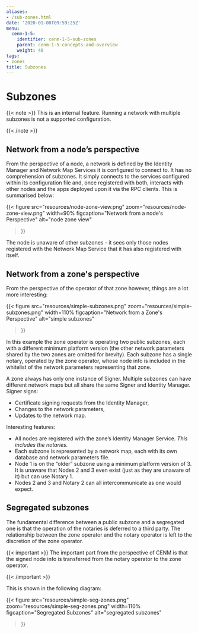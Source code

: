 ```yaml
---
aliases:
- /sub-zones.html
date: '2020-01-08T09:59:25Z'
menu:
  cenm-1-5:
    identifier: cenm-1-5-sub-zones
    parent: cenm-1-5-concepts-and-overview
    weight: 40
tags:
- zones
title: Subzones
---
```



# Subzones

{{< note >}}
This is an internal feature. Running a network with multiple subzones is not a supported configuration.

{{< /note >}}

## Network from a node’s perspective

From the perspective of a node, a network is defined by the Identity Manager and Network Map Services it is configured
to connect to. It has no comprehension of subzones. It simply connects to the services configured within its
configuration file and, once registered with both, interacts with other nodes and the apps deployed upon it via the
RPC clients. This is summarised below:

{{<
  figure
	 src="resources/node-zone-view.png"
	 zoom="resources/node-zone-view.png"
   width=90%
	 figcaption="Network from a node's Perspective"
	 alt="node zone view"
>}}

The node is unaware of other subzones - it sees only those nodes registered with the Network Map Service that it has also
registered with itself.


## Network from a zone's perspective

From the perspective of the operator of that zone however, things are a lot more interesting:

{{<
  figure
	 src="resources/simple-subzones.png"
	 zoom="resources/simple-subzones.png"
   width=110%
	 figcaption="Network from a Zone's Perspective"
	 alt="simple subzones"
>}}

In this example the zone operator is operating two public subzones, each with a different minimum platform version (the
other network parameters shared by the two zones are omitted for brevity). Each subzone has a single notary, operated
by the zone operator, whose node info is included in the whitelist of the network parameters representing that zone.

A zone always has only one instance of Signer. Multiple subzones can have different network maps but all share the same Signer and Identity Manager. Signer signs:
* Certificate signing requests from the Identity Manager,
* Changes to the network parameters,
* Updates to the network map.

Interesting features:

* All nodes are registered with the zone’s Identity Manager Service. *This includes the notaries.*
* Each subzone is represented by a network map, each with its own database and network parameters file.
* Node 1 is on the “older” subzone using a minimum platform version of 3. It is unaware that Nodes 2 and 3 even exist
(just as they are unaware of it) but can use Notary 1.
* Nodes 2 and 3 and Notary 2 can all intercommunicate as one would expect.


## Segregated subzones

The fundamental difference between a public subzone and a segregated one is that the operation of the notaries is
deferred to a third party. The relationship between the zone operator and the notary operator is left to the discretion
of the zone operator.

{{< important >}}
The important part from the perspective of CENM is that the signed node info
is transferred from the notary operator to the zone operator.


{{< /important >}}

This is shown in the following diagram:

{{<
  figure
	 src="resources/simple-seg-zones.png"
	 zoom="resources/simple-seg-zones.png"
   width=110%
	 figcaption="Segregated Subzones"
	 alt="segregated subzones"
>}}
